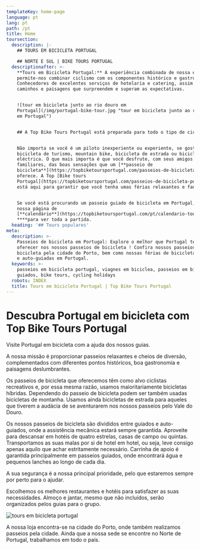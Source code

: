```yaml
---
templateKey: home-page
language: pt
lang: pt
path: /pt
title: Home
toursection:
  description: |-
    ## TOURS EM BICICLETA PORTUGAL

    ## NORTE E SUL | BIKE TOURS PORTUGAL
  descriptionafter: >-
    **Tours em Bicicleta Portugal:** A experiência combinada de nossa equipa
    permite-nos combinar ciclismo com os componentes histórico e gastronómico.
    Conhecedores de excelentes serviços de hotelaria e catering, assim como, de
    caminhos e paisagens que surpreendem e superam as expectativas.


    ![tour em bicicleta junto ao rio douro em
    Portugal](/img/portugal-bike-tour.jpg "tour em bicicleta junto ao rio douro
    em Portugal")


    ## A Top Bike Tours Portugal está preparada para todo o tipo de ciclistas


    Não importa se você é um piloto inexperiente ou experiente, se gosta de uma
    bicicleta de turismo, mountain bike, bicicleta de estrada ou bicicleta
    eléctrica. O que mais importa é que você desfrute, com seus amigos ou
    familiares, das boas sensações que um [**passeio de
    bicicleta**](https://topbiketoursportugal.com/passeios-de-bicicleta-portugal)
    oferece. A Top [Bike tours
    Portugal](https://topbiketoursportugal.com/passeios-de-bicicleta-portugal)
    está aqui para garantir que você tenha umas férias relaxantes e fantásticas.


    Se você está procurando um passeio guiado de bicicleta em Portugal, consulte
    nossa página de
    [**calendário**](https://topbiketoursportugal.com/pt/calendario-tours)
    ****para ver toda a partida.
  heading: '## Tours populares'
meta:
  description: >-
    Passeios de bicicleta em Portugal: Explore o melhor que Portugal tem a
    oferecer nos nossos passeios de bicicleta ! Confira nossos passeios de
    bicicleta pela cidade do Porto, bem como nossas férias de bicicleta guiadas
    e auto-guiadas em Portugal.
  keywords: >-
    passeios em bicicleta portugal, viagnes em biciclea, passeios em bicicleta
    guiados, bike tours, cycling holidays
  robots: INDEX
  title: Tours em bicicleta Portugal | Top Bike Tours Portugal
---
```

# Descubra Portugal em bicicleta com Top Bike Tours Portugal

Visite Portugal em bicicleta com a ajuda dos nossos guias.

A nossa missão é proporcionar passeios relaxantes e cheios de diversão, complementados com diferentes pontos históricos, boa gastronomia e paisagens deslumbrantes.

Os passeios de bicicleta que oferecemos têm como alvo ciclistas recreativos e, por essa mesma razão, usamos maioritariamente bicicletas híbridas. Dependendo do passeio de bicicleta podem ser também usadas bicicletas de montanha. Usamos ainda bicicletas de estrada para aqueles que tiverem a audácia de se aventurarem nos nossos passeios pelo Vale do Douro.

Os nossos passeios de bicicleta são divididos entre guiados e auto-guiados, onde a assistência mecânica estará sempre garantida. Aproveite para descansar em hotéis de quatro estrelas, casas de campo ou quintas. Transportamos as suas malas por si de hotel em hotel, ou seja, leve consigo apenas aquilo que achar estritamente necessário. Carrinha de apoio é garantida principalmente em passeios guiados, onde encontrará água e pequenos lanches ao longo de cada dia.

A sua segurança é a nossa principal prioridade, pelo que estaremos sempre por perto para o ajudar.

Escolhemos os melhores restaurantes e hotéis para satisfazer as suas necessidades. Almoço e jantar, mesmo que não incluídos, serão organizados pelos guias para o grupo.

![tours em bicicleta portugal](/img/bike-tours-in-portugal.jpg "tours em bicicleta portugal")

A nossa loja encontra-se na cidade do Porto, onde também realizamos passeios pela cidade. Ainda que a nossa sede se encontre no Norte de Portugal, trabalhamos em todo o país.
